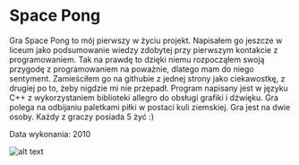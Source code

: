 # Space Pong

Gra Space Pong to mój pierwszy w życiu projekt. Napisałem go jeszcze w liceum jako podsumowanie wiedzy zdobytej przy pierwszym kontakcie z programowaniem. Tak na prawdę to dzięki niemu rozpocząłem swoją przygodę z programowaniem na poważnie, dlatego mam do niego sentyment. Zamieściłem go na githubie z jednej strony jako ciekawostkę, z drugiej po to, żeby nigdzie mi nie przepadł. Program napisany jest w języku C++ z wykorzystaniem biblioteki allegro do obsługi grafiki i dźwięku. Gra polega na odbijaniu paletkami piłki w postaci kuli ziemskiej. Gra jest na dwie osoby. Każdy z graczy posiada 5 żyć :)

Data wykonania: 2010

![alt text](https://github.com/archer333/SpacePongGame/blob/master/Screenshot.jpg "Screenshot")
